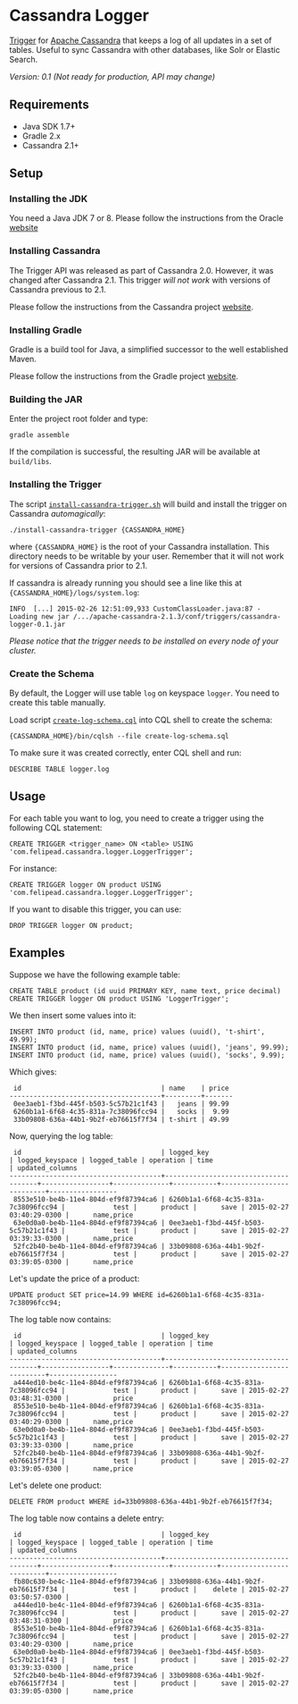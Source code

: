 Cassandra Logger
================

[Trigger](http://www.datastax.com/dev/blog/whats-new-in-cassandra-2-0-prototype-triggers-support) for [Apache Cassandra](http://cassandra.apache.org) that keeps a log of all updates in a set of tables. Useful to sync Cassandra with other databases, like Solr or Elastic Search.

*Version: 0.1 (Not ready for production, API may change)*

Requirements
------------

- Java SDK 1.7+
- Gradle 2.x
- Cassandra 2.1+

Setup
-----

### Installing the JDK

You need a Java JDK 7 or 8. Please follow the instructions from the Oracle [website](http://docs.oracle.com/javase/7/docs/webnotes/install/)

### Installing Cassandra

The Trigger API was released as part of Cassandra 2.0. However, it was changed after Cassandra 2.1. This trigger *will not work* with versions of Cassandra previous to 2.1.

Please follow the instructions from the Cassandra project [website](http://wiki.apache.org/cassandra/GettingStarted).

### Installing Gradle

Gradle is a build tool for Java, a simplified successor to the well established Maven.

Please follow the instructions from the Gradle project [website](http://gradle.org/installation).

### Building the JAR

Enter the project root folder and type:

    gradle assemble

If the compilation is successful, the resulting JAR will be available at `build/libs`.

### Installing the Trigger

The script [`install-cassandra-trigger.sh`](install-cassandra-trigger.sh) will build and install the trigger on Cassandra *automagically*:

    ./install-cassandra-trigger {CASSANDRA_HOME}

where `{CASSANDRA_HOME}` is the root of your Cassandra installation. This directory needs to be writable by your user. Remember that it will not work for versions of Cassandra prior to 2.1.

If cassandra is already running you should see a line like this at `{CASSANDRA_HOME}/logs/system.log`:

    INFO  [...] 2015-02-26 12:51:09,933 CustomClassLoader.java:87 - Loading new jar /.../apache-cassandra-2.1.3/conf/triggers/cassandra-logger-0.1.jar

*Please notice that the trigger needs to be installed on every node of your cluster.*

### Create the Schema

By default, the Logger will use table `log` on keyspace `logger`. You need to create this table manually.

Load script [`create-log-schema.cql`](create-log-schema.cql) into CQL shell to create the schema:
 
    {CASSANDRA_HOME}/bin/cqlsh --file create-log-schema.sql

To make sure it was created correctly, enter CQL shell and run:

    DESCRIBE TABLE logger.log

Usage
-----

For each table you want to log, you need to create a trigger using the following CQL statement:

    CREATE TRIGGER <trigger_name> ON <table> USING 'com.felipead.cassandra.logger.LoggerTrigger';

For instance:

    CREATE TRIGGER logger ON product USING 'com.felipead.cassandra.logger.LoggerTrigger';

If you want to disable this trigger, you can use:

    DROP TRIGGER logger ON product;

Examples
--------

Suppose we have the following example table:
        
    CREATE TABLE product (id uuid PRIMARY KEY, name text, price decimal)
    CREATE TRIGGER logger ON product USING 'LoggerTrigger';
 
We then insert some values into it:
 
    INSERT INTO product (id, name, price) values (uuid(), 't-shirt', 49.99);
    INSERT INTO product (id, name, price) values (uuid(), 'jeans', 99.99);
    INSERT INTO product (id, name, price) values (uuid(), 'socks', 9.99);
        
Which gives:
 
     id                                   | name    | price
    --------------------------------------+---------+-------
     0ee3aeb1-f3bd-445f-b503-5c57b21c1f43 |   jeans | 99.99
     6260b1a1-6f68-4c35-831a-7c38096fcc94 |   socks |  9.99
     33b09808-636a-44b1-9b2f-eb76615f7f34 | t-shirt | 49.99

Now, querying the log table:

     id                                   | logged_key                           | logged_keyspace | logged_table | operation | time                     | updated_columns
    --------------------------------------+--------------------------------------+-----------------+--------------+-----------+--------------------------+-----------------
     8553e510-be4b-11e4-804d-ef9f87394ca6 | 6260b1a1-6f68-4c35-831a-7c38096fcc94 |            test |      product |      save | 2015-02-27 03:40:29-0300 |      name,price
     63e0d0a0-be4b-11e4-804d-ef9f87394ca6 | 0ee3aeb1-f3bd-445f-b503-5c57b21c1f43 |            test |      product |      save | 2015-02-27 03:39:33-0300 |      name,price
     52fc2b40-be4b-11e4-804d-ef9f87394ca6 | 33b09808-636a-44b1-9b2f-eb76615f7f34 |            test |      product |      save | 2015-02-27 03:39:05-0300 |      name,price
     
Let's update the price of a product:

    UPDATE product SET price=14.99 WHERE id=6260b1a1-6f68-4c35-831a-7c38096fcc94;
    
The log table now contains:

     id                                   | logged_key                           | logged_keyspace | logged_table | operation | time                     | updated_columns
    --------------------------------------+--------------------------------------+-----------------+--------------+-----------+--------------------------+-----------------
     a444ed10-be4c-11e4-804d-ef9f87394ca6 | 6260b1a1-6f68-4c35-831a-7c38096fcc94 |            test |      product |      save | 2015-02-27 03:48:31-0300 |           price
     8553e510-be4b-11e4-804d-ef9f87394ca6 | 6260b1a1-6f68-4c35-831a-7c38096fcc94 |            test |      product |      save | 2015-02-27 03:40:29-0300 |      name,price
     63e0d0a0-be4b-11e4-804d-ef9f87394ca6 | 0ee3aeb1-f3bd-445f-b503-5c57b21c1f43 |            test |      product |      save | 2015-02-27 03:39:33-0300 |      name,price
     52fc2b40-be4b-11e4-804d-ef9f87394ca6 | 33b09808-636a-44b1-9b2f-eb76615f7f34 |            test |      product |      save | 2015-02-27 03:39:05-0300 |      name,price

Let's delete one product:

    DELETE FROM product WHERE id=33b09808-636a-44b1-9b2f-eb76615f7f34;

The log table now contains a delete entry:

     id                                   | logged_key                           | logged_keyspace | logged_table | operation | time                     | updated_columns
    --------------------------------------+--------------------------------------+-----------------+--------------+-----------+--------------------------+-----------------
     fb80c630-be4c-11e4-804d-ef9f87394ca6 | 33b09808-636a-44b1-9b2f-eb76615f7f34 |            test |      product |    delete | 2015-02-27 03:50:57-0300 |
     a444ed10-be4c-11e4-804d-ef9f87394ca6 | 6260b1a1-6f68-4c35-831a-7c38096fcc94 |            test |      product |      save | 2015-02-27 03:48:31-0300 |           price
     8553e510-be4b-11e4-804d-ef9f87394ca6 | 6260b1a1-6f68-4c35-831a-7c38096fcc94 |            test |      product |      save | 2015-02-27 03:40:29-0300 |      name,price
     63e0d0a0-be4b-11e4-804d-ef9f87394ca6 | 0ee3aeb1-f3bd-445f-b503-5c57b21c1f43 |            test |      product |      save | 2015-02-27 03:39:33-0300 |      name,price
     52fc2b40-be4b-11e4-804d-ef9f87394ca6 | 33b09808-636a-44b1-9b2f-eb76615f7f34 |            test |      product |      save | 2015-02-27 03:39:05-0300 |      name,price
